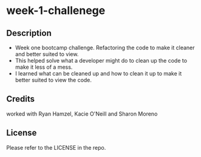 # week-1-challenege

## Description
- Week one bootcamp challenge. Refactoring the code to make it cleaner and better suited to view. 
- This helped solve what a developer might do to clean up the code to make it less of a mess. 
- I learned what can be cleaned up and how to clean it up to make it better suited to view the code. 
## Credits
worked with Ryan Hamzel, Kacie O'Neill and Sharon Moreno

## License

Please refer to the LICENSE in the repo.
